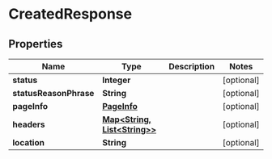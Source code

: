 
# CreatedResponse

## Properties
Name | Type | Description | Notes
------------ | ------------- | ------------- | -------------
**status** | **Integer** |  |  [optional]
**statusReasonPhrase** | **String** |  |  [optional]
**pageInfo** | [**PageInfo**](PageInfo.md) |  |  [optional]
**headers** | [**Map&lt;String, List&lt;String&gt;&gt;**](List.md) |  |  [optional]
**location** | **String** |  |  [optional]



